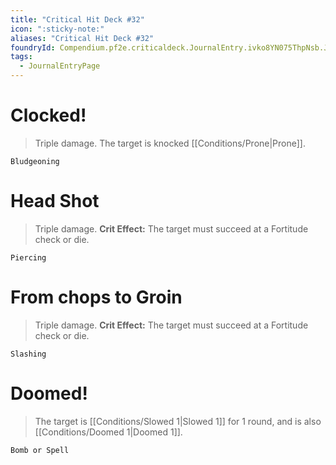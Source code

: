 ```yaml
---
title: "Critical Hit Deck #32"
icon: ":sticky-note:"
aliases: "Critical Hit Deck #32"
foundryId: Compendium.pf2e.criticaldeck.JournalEntry.ivko8YN075ThpNsb.JournalEntryPage.tUgtvtXyPyK1XHIt
tags:
  - JournalEntryPage
---
```

# Clocked!

> Triple damage. The target is knocked [[Conditions/Prone|Prone]].

`Bludgeoning`

# Head Shot

> Triple damage. **Crit Effect:** The target must succeed at a Fortitude check or die.

`Piercing`

# From chops to Groin

> Triple damage. **Crit Effect:** The target must succeed at a Fortitude check or die.

`Slashing`

# Doomed!

> The target is [[Conditions/Slowed 1|Slowed 1]] for 1 round, and is also [[Conditions/Doomed 1|Doomed 1]].

`Bomb or Spell`